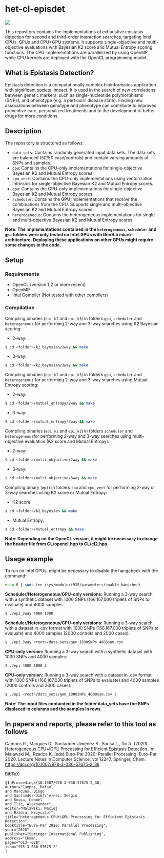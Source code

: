 # het-cl-episdet

<p>
  <a href="https://doi.org/10.1007/978-3-030-57675-2_38" alt="Publication">
    <img src="https://img.shields.io/badge/DOI-10.1007%2F978--3--030--57675--2--38-blue.svg"/></a>
    
</p>

This repository contains the implementations of exhaustive epistasis detection for second and third-order interaction searches, targeting Intel CPUs, GPUs and CPU+GPU systems. It supports single-objective and multi-objective evaluations with Bayesian K2 score and Mutual Entropy scoring functions. The CPU implementations are parallelized by using OpenMP, while GPU kernels are deployed with the OpenCL programming model.

## What is Epistasis Detection?

Epistasis detection is a computationally complex bioinformatics application with significant societal impact. It is used in the search of new correlations between genetic markers, such as single-nucleotide polymorphisms (SNPs), and phenotype (e.g. a particular disease state).
Finding new associations between genotype and phenotype can contribute to improved preventive care, personalized treatments and to the development of better drugs for more conditions.

## Description

The repository is structured as follows:

* `data_sets`: Contains randomly generated input data sets. The data sets are balanced (50/50 case/controls) and contain varying amounts of SNPs and samples.
* `cpu`: Contains the CPU-only implementations for single-objective Bayesian K2 and Mutual Entropy scores.
* `cpu_vect`: Contains the CPU-only implementations using vectorization intrinsics for single-objective Bayesian K2 and Mutual Entropy scores.
* `gpu`: Contains the GPU-only implementations for single-objective Bayesian K2 and Mutual Entropy scores.
* `scheduler`: Contains the GPU implementations that receive the combinations from the CPU. Supports single and multi-objective Bayesian K2 and Mutual Entropy scores.
* `heterogeneous`: Contains the heterogeneous implementations for single and multi-objective Bayesian K2 and Mutual Entropy scores.

**Note: The implementations contained in the `heterogeneous`, `scheduler` and `gpu` folders were only tested on Intel GPUs with Gen9.5 micro-architecture. Deploying these applications on other GPUs might require some changes in the code.**


## Setup

### Requirements

* OpenCL (version 1.2 or more recent)
* OpenMP
* Intel Compiler (Not tested with other compilers)

### Compilation

Compiling binaries (`epi_k2` and `epi_k3`) in folders `gpu`, `scheduler` and `heterogeneous` for performing 2-way and 3-way searches using K2 Bayesian scoring:

* 2-way:
```bash
$ cd <folder>/k2_bayesian/2way && make
```
* 3-way:
```bash
$ cd <folder>/k2_bayesian/3way && make
```

Compiling binaries (`epi_k2` and `epi_k3`) in folders `gpu`, `scheduler` and `heterogeneous` for performing 2-way and 3-way searches using Mutual Entropy scoring:

* 2-way:
```bash
$ cd <folder>/mutual_entropy/2way && make
```
* 3-way:
```bash
$ cd <folder>/mutual_entropy/3way && make
```

Compiling binaries (`epi_k2` and `epi_k3`) in folders `scheduler` and `heterogeneous`for performing 2-way and 3-way searches using multi-objective evaluation (K2 score and Mutual Entropy):

* 2-way:
```bash
$ cd <folder>/multi_objective/2way && make
```
* 3-way:
```bash
$ cd <folder>/multi_objective/3way && make
```

Compiling binary (`epi`) in folders `cpu` and `cpu_vect` for performing 2-way or 3-way searches using K2 score or Mutual Entropy:

* K2 score:
```bash
$ cd <folder>/k2_bayesian && make
```
* Mutual Entropy:
```bash
$ cd <folder>/mutual_entropy && make
```

**Note: Depending on the OpenCL version, it might be necessary to change the header file from CL/opencl.hpp to CL/cl2.hpp.**

## Usage example

To run on Intel GPUs, might be necessary to disable the hangcheck with the command:

```bash
echo 0 | sudo tee /sys/module/i915/parameters/enable_hangcheck
```

**Scheduler/Heterogeneous/GPU-only versions:** Running a 3-way search with a synthetic dataset with 1000 SNPs (166,167,000 triplets of SNPs to evaluate) and 4000 samples:

```bash
$ ./epi_3way 4000 1000 
```

**Scheduler/Heterogeneous/GPU-only versions:** Running a 3-way search with a dataset in .csv format with 1000 SNPs (166,167,000 triplets of SNPs to evaluate) and 4000 samples (2000 controls and 2000 cases):

```bash
$ ./epi_3way <root>/data_sets/gen_1000SNPs_4000sam.csv
```

**CPU-only version:** Running a 3-way search with a synthetic dataset with 1000 SNPs and 4000 samples:

```bash
$ ./epi 4000 1000 3
```

**CPU-only version:** Running a 3-way search with a dataset in .csv format with 1000 SNPs (166,167,000 triplets of SNPs to evaluate) and 4000 samples (2000 controls and 2000 cases):

```bash
$ ./epi <root>/data_sets/gen_1000SNPs_4000sam.csv 3
```
**Note: The input files containted in the folder data_sets have the SNPs displaced in columns and the samples in rows.**

## In papers and reports, please refer to this tool as follows

Campos R., Marques D., Santander-Jiménez S., Sousa L., Ilic A. (2020) Heterogeneous CPU+iGPU Processing for Efficient Epistasis Detection. In: Malawski M., Rzadca K. (eds) Euro-Par 2020: Parallel Processing. Euro-Par 2020. Lecture Notes in Computer Science, vol 12247. Springer, Cham. https://doi.org/10.1007/978-3-030-57675-2_38.

BibTeX:

    @InProceedings{10.1007/978-3-030-57675-2_38,
    author="Campos, Rafael
    and Marques, Diogo
    and Santander-Jim{\'e}nez, Sergio
    and Sousa, Leonel
    and Ilic, Aleksandar",
    editor="Malawski, Maciej
    and Rzadca, Krzysztof",
    title="Heterogeneous CPU+iGPU Processing for Efficient Epistasis Detection",
    booktitle="Euro-Par 2020: Parallel Processing",
    year="2020",
    publisher="Springer International Publishing",
    address="Cham",
    pages="613--628",
    isbn="978-3-030-57675-2"
    }



